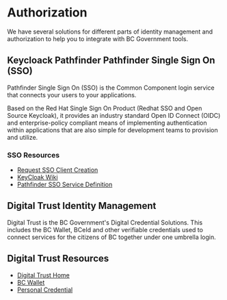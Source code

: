 # Authorization

We have several solutions for different parts of identity management and authorization to help you to integrate with BC Government tools. 

## Keycloack Pathfinder Pathfinder Single Sign On (SSO)

Pathfinder Single Sign On (SSO) is the Common Component login service that connects your users to your applications.

Based on the Red Hat Single Sign On Product (Redhat SSO and Open Source Keycloak), it provides an industry standard Open ID Connect (OIDC) and enterprise-policy compliant means of implementing authentication within applications that are also simple for development teams to provision and utilize.

### SSO Resources

* [Request SSO Client Creation](https://github.com/bcgov/sso-keycloak/wiki/SSO-Onboarding)
* [KeyCloak Wiki](https://github.com/bcgov/sso-keycloak/wiki)
* [Pathfinder SSO Service Definition](https://digital.gov.bc.ca/common-components/pathfinder-sso)

## Digital Trust Identity Management

Digital Trust is the BC Government's Digital Credential Solutions.  This includes the BC Wallet, BCeId and other verifiable credentials used to connect services for the citizens of BC together under one umbrella login. 

## Digital Trust Resources

* [Digital Trust Home](https://digital.gov.bc.ca/digital-trust/)
* [BC Wallet](https://digital.gov.bc.ca/digital-trust/about/about-bc-wallet/)
* [Personal Credential](https://digital.gov.bc.ca/digital-trust/about/about-person-credential/)